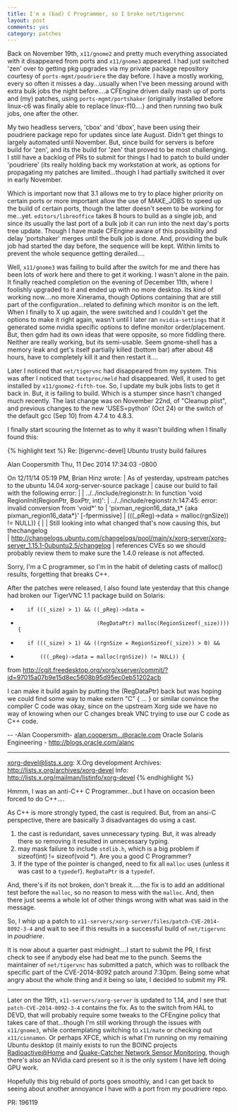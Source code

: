 ```yaml
---
title: I'm a (bad) C Programmer, so I broke net/tigervnc
layout: post
comments: yes
category: patches
---
```


Back on November 19th, `x11/gnome2` and pretty much everything associated with it disappeared from ports and `x11/gnome3`
appeared.  I had just switched 'zen' over to getting pkg upgrades via my private package repository courtesy of
`ports-mgmt/poudriere` the day before.  I have a mostly working, every so often it misses a day...usually when I've been
messing around with extra bulk jobs the night before....a CFEngine driven daily mash up of ports and (my) patches, using
`ports-mgmt/portshaker` (originally installed before linux-c6 was finally able to replace linux-f10....) and then running
two bulk jobs, one after the other.

My two headless servers, 'cbox' and 'dbox', have been using their poudriere package repo for updates since late August.
Didn't get things to largely automated until November.  But, since build for servers is before build for 'zen', and its
the build for 'zen' that proved to be most challenging.  I still have a backlog of PRs to submit for things I had to
patch to build under 'poudriere' (its really holding back my workstation at work, as options for propagating my patches
are limited...though I had partially switched it over in early November.

Which is important now that 3.1 allows me to try to place higher priority on certain ports or more important allow the use
of MAKE_JOBS to speed up the build of certain ports, though the latter doesn't seem to be working for me...yet.
`editors/libreoffice` takes 8 hours to build as a single job, and since its usually the last port of a bulk job it can run
into the next day's ports tree update.  Though I have made CFEngine aware of this possibility and delay 'portshaker' merges
until the bulk job is done.  And, providing the bulk job had started the day before, the sequence will be kept.  Within
limits to prevent the whole sequence getting derailed....

Well, `x11/gnome3` was failing to build after the switch for me and there has been lots of work here and there to get it
working.  I wasn't alone in the pain.  It finally reached completion on the evening of December 11th, where I foolishly
upgraded to it and ended up with no more desktop.  Its kind of working now....no more Xinerama, though Options containing
that are still part of the configuration...related to defining which monitor is on the left.  When I finally to X up again,
the were switched and I couldn't get the options to make it right again, wasn't until I later ran `nvidia-settings` that
it generated some nvidia specific options to define monitor order/placement.  But, then gdm had its own ideas that were
opposite, so more fiddling there.  Neither are really working, but its semi-usable.  Seem gnome-shell has a memory leak and
get's itself partially killed (bottom bar) after about 48 hours, have to completely kill it and then restart it....

Later I noticed that `net/tigervnc` had disappeared from my system.  This was after I noticed that `textproc/meld` had
disappeared.  Well, it used to get installed by `x11/gnome2-fifth-toe`.  So, I update my bulk jobs lists to get it back in.
But, it is failing to build.  Which is a stumper since hasn't changed much recently.  The last change was on November 22nd,
of "Cleanup plist", and previous changes to the new 'USES=python' (Oct 24) or the switch of the default gcc (Sep 10) from
4.7.4 to 4.8.3.

I finally start scouring the Internet as to why it wasn't building when I finally found this:

{% highlight text %}
Re: [tigervnc-devel] Ubuntu trusty build failures

Alan Coopersmith Thu, 11 Dec 2014 17:34:03 -0800

On 12/11/14 05:19 PM, Brian Hinz wrote:
| As of yesterday, upstream patches to the ubuntu 14.04 xorg-server-source package
| cause our build to fail with the following error:
| 
| ../../include/regionstr.h: In function 'void RegionInit(RegionPtr, BoxPtr, int)':
| ../../include/regionstr.h:147:45: error: invalid conversion from 'void*' to 
| 'pixman_region16_data_t* {aka pixman_region16_data*}' [-fpermissive]
|               (((_pReg)->data = malloc(rgnSize)) != NULL)) {
| 
| Still looking into what changed that's now causing this, but thechangelog  
| <http://changelogs.ubuntu.com/changelogs/pool/main/x/xorg-server/xorg-server_1.15.1-0ubuntu2.5/changelog>
|   references CVEs so we should probably review them to make sure the 1.4.0 release is not affected.

Sorry, I'm a C programmer, so I'm in the habit of deleting casts of malloc()
results, forgetting that breaks C++.

After the patches were released, I also found late yesterday that this change
had broken our  TigerVNC 1.1 package build on Solaris:

-        if (((_size) > 1) && ((_pReg)->data =
-                              (RegDataPtr) malloc(RegionSizeof(_size)))) {
+        if (((_size) > 1) && ((rgnSize = RegionSizeof(_size)) > 0) &&
+            (((_pReg)->data = malloc(rgnSize)) != NULL)) {

from http://cgit.freedesktop.org/xorg/xserver/commit/?id=97015a07b9e15d8ec5608b95d95ec0eb51202acb

I can make it build again by putting the (RegDataPtr) back but was hoping we
could find some way to make extern "C" { ... } or similar convince the compiler
C code was okay, since on the upstream Xorg side we have no way of knowing when
our C changes break VNC trying to use our C code as C++ code.

--
        -Alan Coopersmith-              alan.coopersm...@oracle.com
         Oracle Solaris Engineering - http://blogs.oracle.com/alanc
_______________________________________________
xorg-devel@lists.x.org: X.Org development
Archives: http://lists.x.org/archives/xorg-devel
Info: http://lists.x.org/mailman/listinfo/xorg-devel
{% endhighlight %}

Hmmm, I was an anti-C++ C Programmer...but I have on occasion been forced to do C++....

As C++ is more strongly typed, the cast is required.  But, from an ansi-C perspective, there are basically 3 disadvantages
do using a cast.

1. the cast is redundant, saves unnecessary typing.  But, it was already there so removing it resulted in unnecessary typing.
2. may mask failure to include `stdlib.h`, which is a big problem if sizeof(int) != sizeof(void *).  Are you a good C Programmer?
3. If the type of the pointer is changed, need to fix all `malloc` uses (unless it was cast to a `typedef`). `RegDataPtr` is a `typedef`.

And, there's if its not broken, don't break it.....the fix is to add an additional test before the `malloc`, so no reason to
mess with the `malloc`.  And, then there just seems a whole lot of other things wrong with what was said in the message.

So, I whip up a patch to `x11-servers/xorg-server/files/patch-CVE-2014-8092-3-4` and wait to see if this results in a
successful build of `net/tigervnc` in _poudriere_.

It is now about a quarter past midnight....I start to submit the PR, I first check to see if anybody else had beat me
to the punch.  Seems the maintainer of `net/tigervnc` has submitted a patch, which was to rollback the specific part of the
CVE-2014-8092 patch around 7:30pm.  Being some what angry about the whole thing and it being so late, I decided to submit
my PR.

----------

Later on the 19th, `x11-servers/xorg-server` is updated to 1.14, and I see that `patch-CVE-2014-8092-3-4` contains the
fix.  As to the switch from HAL to DEVD, that will probably require some tweaks to the CFEngine policy that takes care of
that...though I'm still working through the issues with `x11/gnome3`, while contemplating switching to `x11/mate` or checking
out `x11/cinnamon`.  Or perhaps XFCE, which is what I'm running on my remaining Ubuntu desktop (it mainly exists to run the
BOINC projects [Radioactive@Home](http://radioactiveathome.org) and [Quake-Catcher Network Sensor Monitoring](http://qcn.stanford.edu/sensor),
though there's also an NVidia card present so it is the only system I have left doing GPU work.

Hopefully this big rebuild of ports goes smoothly, and I can get back to seeing about another annoyance I have with a port
from my poudriere repo.

PR: 196119
